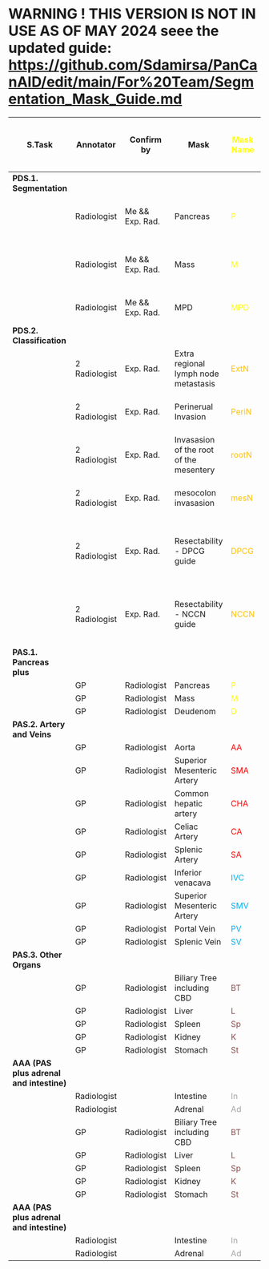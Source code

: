 # WARNING ! THIS VERSION IS NOT IN USE AS OF MAY 2024 seee the updated guide: https://github.com/Sdamirsa/PanCanAID/edit/main/For%20Team/Segmentation_Mask_Guide.md

| S.Task                                   | Annotator     | Confirm by      | Mask                                    | <span style="color:#ffff00">Mask Name</span> | If and only if     | Command to annotator                                      | Tool   |     | Est. Req. Time for S. |
| ---------------------------------------- | ------------- | --------------- | --------------------------------------- | -------------------------------------------- | ------------------ | --------------------------------------------------------- | ------ | --- | --------------------- |
| **PDS.1.  Segmentation**                 |               |                 |                                         |                                              |                    |                                                           |        |     | ?                     |
|                                          | Radiologist   | Me && Exp. Rad. | Pancreas                                | <span style="color:#ffff00">P</span>         | -                  | Around pancreas on all visible axial cut                  | Pen    |     |                       |
|                                          | Radiologist   | Me && Exp. Rad. | Mass                                    | <span style="color:#ffff00">M</span>         | -                  | Around pancreas mass on all visible axial cut             | Pen    |     |                       |
|                                          | Radiologist   | Me && Exp. Rad. | MPD                                     | <span style="color:#ffff00">MPD</span>       | if MPD dilation    | Around MPD in all visible axial cut                       | pen    |     |                       |
| **PDS.2.  Classification**               |               |                 |                                         |                                              |                    |                                                           |        |     | ?                     |
|                                          | 2 Radiologist | Exp. Rad.       | Extra regional lymph node metastasis    | <span style="color:#ffc000">ExtN</span>      | condition is valid | one/two point on the suspicious region                    | brush  |     |                       |
|                                          | 2 Radiologist | Exp. Rad.       | Perinerual Invasion                     | <span style="color:#ffc000">PeriN</span>     | condition is valid | one/two point on the suspicious region                    | brush  |     |                       |
|                                          | 2 Radiologist | Exp. Rad.       | Invasasion of the root of the mesentery | <span style="color:#ffc000">rootN</span>     | condition is valid | one/two point on the suspicious region                    | brush  |     |                       |
|                                          | 2 Radiologist | Exp. Rad.       | mesocolon invasasion                    | <span style="color:#ffc000">mesN</span>      | condition is valid | one/two point on the suspicious region                    | brush  |     |                       |
|                                          | 2 Radiologist | Exp. Rad.       | Resectability - DPCG guide              | <span style="color:#ffc000">DPCG</span>      | condition is valid | Send the case number along with DPCG classification to me | msg me |     |                       |
|                                          | 2 Radiologist | Exp. Rad.       | Resectability - NCCN guide              | <span style="color:#ffc000">NCCN</span>      | condition is valid | Send the case number along with NCCN classification to me | msg me |     |                       |
| **PAS.1. Pancreas plus**                 |               |                 |                                         |                                              |                    |                                                           |        |     | ?                     |
|                                          | GP            | Radiologist     | Pancreas                                | <span style="color:#ffff00">P</span>         |                    |                                                           |        |     |                       |
|                                          | GP            | Radiologist     | Mass                                    | <span style="color:#ffff00">M</span>         |                    |                                                           |        |     |                       |
|                                          | GP            | Radiologist     | Deudenom                                | <span style="color:#ffff00">D</span>         |                    |                                                           |        |     |                       |
| **PAS.2. Artery and Veins**              |               |                 |                                         |                                              |                    |                                                           |        |     | ?                     |
|                                          | GP            | Radiologist     | Aorta                                   | <span style="color:#ff0000">AA</span>        |                    |                                                           |        |     |                       |
|                                          | GP            | Radiologist     | Superior Mesenteric Artery              | <span style="color:#ff0000">SMA</span>       |                    |                                                           |        |     |                       |
|                                          | GP            | Radiologist     | Common hepatic artery                   | <span style="color:#ff0000">CHA</span>       |                    |                                                           |        |     |                       |
|                                          | GP            | Radiologist     | Celiac Artery                           | <span style="color:#ff0000">CA</span>        |                    |                                                           |        |     |                       |
|                                          | GP            | Radiologist     | Splenic Artery                          | <span style="color:#ff0000">SA</span>        |                    |                                                           |        |     |                       |
|                                          | GP            | Radiologist     | Inferior venacava                       | <span style="color:#00b0f0">IVC</span>       |                    |                                                           |        |     |                       |
|                                          | GP            | Radiologist     | Superior Mesenteric Artery              | <span style="color:#00b0f0">SMV</span>       |                    |                                                           |        |     |                       |
|                                          | GP            | Radiologist     | Portal Vein                             | <span style="color:#00b0f0">PV</span>        |                    |                                                           |        |     |                       |
|                                          | GP            | Radiologist     | Splenic Vein                            | <span style="color:#00b0f0">SV</span>        |                    |                                                           |        |     |                       |
| **PAS.3. Other Organs**                  |               |                 |                                         |                                              |                    |                                                           |        |     | ?                     |
|                                          | GP            | Radiologist     | Biliary Tree including CBD              | <span style="color:#934d4d">BT</span>        |                    |                                                           |        |     |                       |
|                                          | GP            | Radiologist     | Liver                                   | <span style="color:#934d4d">L</span>         |                    |                                                           |        |     |                       |
|                                          | GP            | Radiologist     | Spleen                                  | <span style="color:#934d4d">Sp</span>        |                    |                                                           |        |     |                       |
|                                          | GP            | Radiologist     | Kidney                                  | <span style="color:#934d4d">K</span>         |                    |                                                           |        |     |                       |
|                                          | GP            | Radiologist     | Stomach                                 | <span style="color:#934d4d">St</span>        |                    |                                                           |        |     |                       |
| **AAA (PAS plus adrenal and intestine)** |               |                 |                                         |                                              |                    |                                                           |        |     | ?                     |
|                                          | Radiologist   |                 | Intestine                               | <span style="color:#a3a3a3">In</span>        |                    |                                                           |        |     |                       |
|                                          | Radiologist   |                 | Adrenal                                 | <span style="color:#a3a3a3">Ad</span>        |                    |                                                           |        |     |                       |
|                                          | GP            | Radiologist     | Biliary Tree including CBD              | <span style="color:#934d4d">BT</span>        |                    |                                                           |        |     |                       |
|                                          | GP            | Radiologist     | Liver                                   | <span style="color:#934d4d">L</span>         |                    |                                                           |        |     |                       |
|                                          | GP            | Radiologist     | Spleen                                  | <span style="color:#934d4d">Sp</span>        |                    |                                                           |        |     |                       |
|                                          | GP            | Radiologist     | Kidney                                  | <span style="color:#934d4d">K</span>         |                    |                                                           |        |     |                       |
|                                          | GP            | Radiologist     | Stomach                                 | <span style="color:#934d4d">St</span>        |                    |                                                           |        |     |                       |
| **AAA (PAS plus adrenal and intestine)** |               |                 |                                         |                                              |                    |                                                           |        |     | ?                     |
|                                          | Radiologist   |                 | Intestine                               | <span style="color:#a3a3a3">In</span>        |                    |                                                           |        |     |                       |
|                                          | Radiologist   |                 | Adrenal                                 | <span style="color:#a3a3a3">Ad</span>        |                    |                                                           |        |     |                       |
